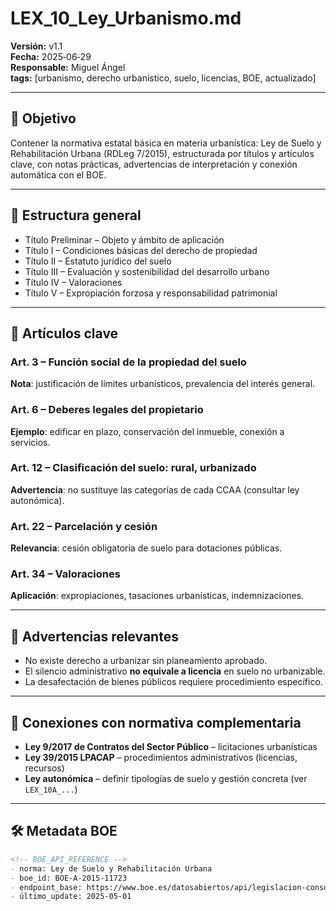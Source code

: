 # LEX_10_Ley_Urbanismo.md  
**Versión:** v1.1  
**Fecha:** 2025‑06‑29  
**Responsable:** Miguel Ángel  
**tags:** [urbanismo, derecho urbanístico, suelo, licencias, BOE, actualizado]

---

## 📘 Objetivo

Contener la normativa estatal básica en materia urbanística: Ley de Suelo y Rehabilitación Urbana (RDLeg 7/2015), estructurada por títulos y artículos clave, con notas prácticas, advertencias de interpretación y conexión automática con el BOE.

---

## 📖 Estructura general

- Título Preliminar – Objeto y ámbito de aplicación  
- Título I – Condiciones básicas del derecho de propiedad  
- Título II – Estatuto jurídico del suelo  
- Título III – Evaluación y sostenibilidad del desarrollo urbano  
- Título IV – Valoraciones  
- Título V – Expropiación forzosa y responsabilidad patrimonial

---

## 📌 Artículos clave

### Art. 3 – Función social de la propiedad del suelo  
**Nota**: justificación de límites urbanísticos, prevalencia del interés general.

### Art. 6 – Deberes legales del propietario  
**Ejemplo**: edificar en plazo, conservación del inmueble, conexión a servicios.

### Art. 12 – Clasificación del suelo: rural, urbanizado  
**Advertencia**: no sustituye las categorías de cada CCAA (consultar ley autonómica).

### Art. 22 – Parcelación y cesión  
**Relevancia**: cesión obligatoria de suelo para dotaciones públicas.

### Art. 34 – Valoraciones  
**Aplicación**: expropiaciones, tasaciones urbanísticas, indemnizaciones.

---

## 🚩 Advertencias relevantes

- No existe derecho a urbanizar sin planeamiento aprobado.  
- El silencio administrativo **no equivale a licencia** en suelo no urbanizable.  
- La desafectación de bienes públicos requiere procedimiento específico.

---

## 🧭 Conexiones con normativa complementaria

- **Ley 9/2017 de Contratos del Sector Público** – licitaciones urbanísticas  
- **Ley 39/2015 LPACAP** – procedimientos administrativos (licencias, recursos)  
- **Ley autonómica** – definir tipologías de suelo y gestión concreta (ver `LEX_10A_...`)

---

## 🛠️ Metadata BOE

```markdown
<!-- BOE_API_REFERENCE -->
- norma: Ley de Suelo y Rehabilitación Urbana
- boe_id: BOE-A-2015-11723
- endpoint_base: https://www.boe.es/datosabiertos/api/legislacion-consolidada/id/BOE-A-2015-11723/texto/bloque/
- último_update: 2025-05-01
